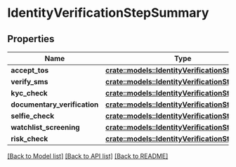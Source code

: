 # IdentityVerificationStepSummary

## Properties

Name | Type | Description | Notes
------------ | ------------- | ------------- | -------------
**accept_tos** | [**crate::models::IdentityVerificationStepStatus**](IdentityVerificationStepStatus.md) |  | 
**verify_sms** | [**crate::models::IdentityVerificationStepStatus**](IdentityVerificationStepStatus.md) |  | 
**kyc_check** | [**crate::models::IdentityVerificationStepStatus**](IdentityVerificationStepStatus.md) |  | 
**documentary_verification** | [**crate::models::IdentityVerificationStepStatus**](IdentityVerificationStepStatus.md) |  | 
**selfie_check** | [**crate::models::IdentityVerificationStepStatus**](IdentityVerificationStepStatus.md) |  | 
**watchlist_screening** | [**crate::models::IdentityVerificationStepStatus**](IdentityVerificationStepStatus.md) |  | 
**risk_check** | [**crate::models::IdentityVerificationStepStatus**](IdentityVerificationStepStatus.md) |  | 

[[Back to Model list]](../README.md#documentation-for-models) [[Back to API list]](../README.md#documentation-for-api-endpoints) [[Back to README]](../README.md)


